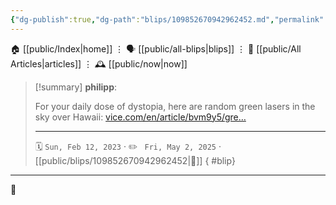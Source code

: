 ```yaml
---
{"dg-publish":true,"dg-path":"blips/109852670942962452.md","permalink":"/blips/109852670942962452/","title":"philipp on mastodon @ 2023-02-12"}
---
```



<div class="transclusion internal-embed is-loaded"><div class="markdown-embed">




🏠 [[public/Index\|home]]  ⋮ 🗣️ [[public/all-blips\|blips]] ⋮  📝 [[public/All Articles\|articles]]  ⋮ 🕰️ [[public/now\|now]]


</div></div>


> [!summary] **philipp**:
>
> For your daily dose of dystopia, here are random green lasers in the sky over Hawaii: [vice.com/en/article/bvm9y5/gre…](https://www.vice.com/en/article/bvm9y5/green-lasers-sky-hawaii-chinese-satellite)
> - - -
>
> 🗓️ <code>Sun, Feb 12, 2023</code>  · ✏️ <code> Fri, May 2, 2025</code>  · [[public/blips/109852670942962452\|🔗]]
{ #blip}


- - -

 👾
